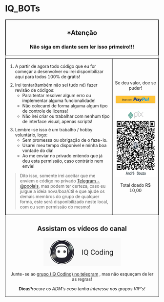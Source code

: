<h1>IQ_BOTs</h1>
<table style="border: 1px solid; margin-top: 10px">
  <caption style="border: 1px solid">
    <h2>*Atenção</h2>
    <h3>Não siga em diante sem ler isso primeiro!!!</h3>
  </caption>
  <tbody style="border: 1px solid;">
    <td style="border: 1px solid;">
        <ul style="list-style: decimal">
          <li style="margin-bottom: 10px">A partir de agora todo código que eu for começar a desenvolver eu irei disponibilizar aqui para todos 100% de grátis!</li>
          <li style="margin-bottom: 10px">
            Irei tentar(também não sei tudo né) fazer revisão de códigos:
            <ul>
              <li>Para tentar resolver algum erro ou implementar alguma funcionalidade!</li>
              <li>Não colocarei de forma alguma algum tipo de controle de licensa!</li>
              <li>Não irei criar ou trabalhar com nenhum tipo de interface visual, apenas scripts!</li>
            </ul>
          </li>
          <li style="margin-bottom: 10px">
            Lembre-se isso é um trabalho / hobby voluntário, logo:
            <ul>
              <li>Sem promessa ou obrigação de o faze-lo.</li>
              <li>Usarei meu tempo disponível e minha boa vontade do dia!</li>
              <li>Ao me enviar no privado entendo que já deu esta permissão, caso contrário nem envie!</li>
            </ul>
          </li>
        </ul>
        <blockquote>
            Dito isso, somente irei aceitar que me enviem o código no privado <a href="http://bit.ly/3h2C4ZU">Telegram - @poolals</a>, mas podem ter certeza, caso eu julgue a ideia nova/boa/útil e que ajude os demais membros do
            grupo de qualquer forma, este será disponibilizado neste local, com ou sem permissão do mesmo!
        </blockquote>
    </td>
    <td style="width:30%; text-align: center; border: 1px solid;">
      <p>Se deu valor, doe se puder!</p>
      <p><a href="http://bit.ly/3cdOSu2"><img alt="Doe clicando aqui" src="imgs/donate_paypal.png"></a>
      <p><img src="imgs/github_pix.png" alt="pix" height="222" width="175"></p>
      <p>Total doado R$ 10,00</p>
    </td>
  </tbody>
  <tfoot>
    <td colspan="2" style="text-align: center">
      <h2>Assistam os vídeos do canal</h2>
      <a href="https://bit.ly/2EgL0Mk"><img alt="IQ Coding" src="imgs/iq_coding.png"></a>
      <p>Junte-se ao <a href="https://bit.ly/3hMMcVE">grupo (IQ Coding) no telegram</a> , mas não esqueçam de ler as regras!</p>
      <p><b>Dica:</b><i>Procure os ADM's caso tenha interesse nos grupos VIP's!</i></p>
    </td>
  </tfoot>
</table>
